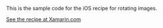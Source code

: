 This is the sample code for the iOS recipe for rotating images.

[See the recipe at Xamarin.com](http://developer.xamarin.com/recipes/ios/media/images/rotate_an_image/)
